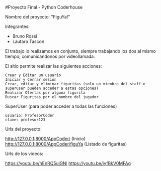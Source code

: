 #Proyecto Final - Python Coderhouse

Nombre del proyecto: "FiguYa!"

Integrantes: 
- Bruno Rossi
- Lautaro Tascon 

El trabajo lo realizamos en conjunto, siempre trabajando los dos al mismo tiempo, comunicandonos por videollamada.

El sitio permite realizar las siguientes acciones:

    Crear y Editar un usuario
    Iniciar y Cerrar sesión
    Crear, editar y eliminar figuritas (solo un miembro del staff o superuser pueden acceder a estas opciones)
    Realizar Ofertas por alguna figurita
    Buscar Figuritas por el nombre del jugador

SuperUser (para poder acceder a todas las funciones)

    usuario: ProfesorCoder
    clave: profesor123

Urls del proyecto:

http://127.0.0.1:8000/AppCoder/ (Inicio)
http://127.0.0.1:8000/AppCoder/figuYa (Listado de figuritas)

Urls de los videos:

https://youtu.be/hEnRQ5uiGNI
https://youtu.be/iyfBkV0MFAg
